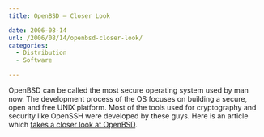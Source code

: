```yaml
---
title: OpenBSD – Closer Look

date: 2006-08-14
url: /2006/08/14/openbsd-closer-look/
categories:
  - Distribution
  - Software

---
```

OpenBSD can be called the most secure operating system used by man now. The development process of the OS focuses on building a secure, open and free UNIX platform. Most of the tools used for cryptography and security like OpenSSH were developed by these guys. Here is an article which [takes a closer look at OpenBSD][1].

 [1]: http://www-128.ibm.com/developerworks/aix/library/au-openbsd.html?ca=dgr-btw01OpenBSD